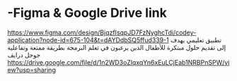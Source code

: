 # -Figma & Google Drive link
https://www.figma.com/design/BjqzfIsqpJD7FzNyghcTdi/codey-application?node-id=675-104&t=dAYDdbSQ5ffud339-1
تطبيق تعليمي يهدف إلى تقديم حلول مبتكرة للأطفال الذين يرغبون في تعلم البرمجة بطريقة ممتعة وتفاعلية
جوجل درايف
https://drive.google.com/file/d/1n2WD3oZlqxqYn6xEuLCjEab1NRBPnSPW/view?usp=sharing
